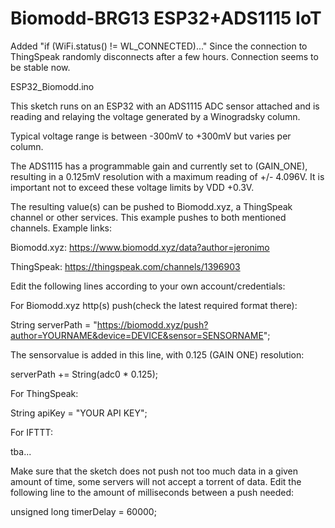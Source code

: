 # Biomodd-BRG13 ESP32+ADS1115 IoT

Added "if (WiFi.status() != WL_CONNECTED)..." Since the connection to ThingSpeak randomly disconnects after a few hours. Connection seems to be stable now.

ESP32_Biomodd.ino

This sketch runs on an ESP32 with an ADS1115 ADC sensor attached and is reading and relaying the voltage generated by a Winogradsky column.

Typical voltage range is between -300mV to +300mV but varies per column.

The ADS1115 has a programmable gain and currently set to (GAIN_ONE), resulting in a 0.125mV resolution with a maximum reading of +/- 4.096V.
It is important not to exceed these voltage limits by VDD +0.3V.

The resulting value(s) can be pushed to Biomodd.xyz, a ThingSpeak channel or other services. This example pushes to both mentioned channels. 
Example links:

Biomodd.xyz: https://www.biomodd.xyz/data?author=jeronimo

ThingSpeak:  https://thingspeak.com/channels/1396903



Edit the following lines according to your own account/credentials:

For Biomodd.xyz http(s) push(check the latest required format there):

String serverPath = "https://biomodd.xyz/push?author=YOURNAME&device=DEVICE&sensor=SENSORNAME";

The sensorvalue is added in this line, with 0.125 (GAIN ONE) resolution:

serverPath +=  String(adc0 * 0.125);

For ThingSpeak:

String apiKey = "YOUR API KEY";

For IFTTT:

tba...

Make sure that the sketch does not push not too much data in a given amount of time, some servers will not accept a torrent of data.
Edit the following line to the amount of milliseconds between a push needed:

unsigned long timerDelay = 60000; 
